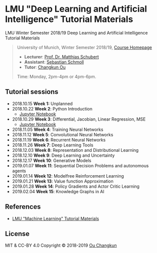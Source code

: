 # LMU "Deep Learning and Artificial Intelligence" Tutorial Materials
LMU Winter Semester 2018/19 Deep Learning and Artificial Intelligence Tutorial Materials 

> University of Munich, Winter Semester 2018/19, [Course Homepage](http://www.dbs.ifi.lmu.de/cms/studium_lehre/lehre_master/deep1819/index.html)
>
> - **Lecturer**: [Prof. Dr. Matthias Schubert](http://www.dbs.ifi.lmu.de/cms/personen/professoren/schubert/index.html)
> - **Assistant**: [Sebastian Schmoll](http://www.dbs.ifi.lmu.de/cms/personen/mitarbeiter/schmoll/index.html)
> - **Tutor**: [Changkun Ou](https://changkun.de)
>
> Time: Monday, 2pm-4pm or 4pm-6pm.

## Tutorial sessions

- 2018.10.15 **Week 1:** Unplanned
- 2018.10.22 **Week 2**: Python Introduction
  - [Jupyter Notebook](week2/py_intro_self.ipynb)
- 2018.10.29 **Week 3**: Differential, Jacobian, Linear Regression, MSE
  - [Jupyter Notebook](week3/regression.ipynb)
- 2018.11.05 **Week 4**: Training Neural Networks
- 2018.11.12 **Week 5**: Convolutional Neural Networks
- 2018.11.19 **Week 6**: Recurrent Neural Networks
- 2018.11.26 **Week 7**: Deep Learning Tools
- 2018.12.03 **Week 8**: Representation and Distributional Learning
- 2018.12.10 **Week 9**: Deep Learning and Uncertainty
- 2018.12.17 **Week 10**: Generative Models
- 2019.01.07 **Week 11**: Sequential Decision Problems and autonomous agents
- 2019.01.14 **Week 12**: Modelfree Reinforcement Learning
- 2019.01.21 **Week 13**: Value function Approximation
- 2019.01.28 **Week 14**: Policy Gradients and Actor Critic Learning
- 2019.02.04 **Week 15**: Knowledge Graphs in AI

## References

- [LMU "Machine Learning" Tutorial Materials](https://github.com/changkun/ss18-machine-learning-tutorial)

## License

MIT & CC-BY 4.0 Copyright &copy; 2018-2019 [Ou Changkun](https://changkun.de)